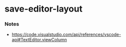 # save-editor-layout

### Notes

- https://code.visualstudio.com/api/references/vscode-api#TextEditor.viewColumn
